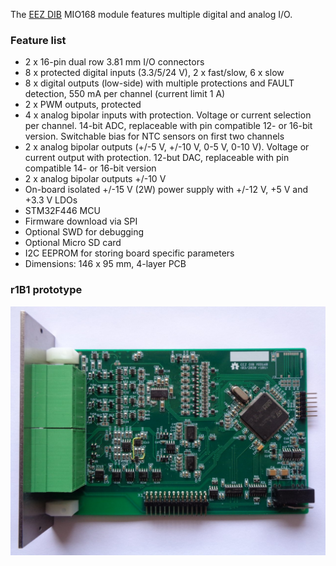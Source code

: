 The [EEZ DIB](https://github.com/eez-open/modular-psu) MIO168 module features multiple digital and analog I/O.

### Feature list

* 2 x 16-pin dual row 3.81 mm I/O connectors
* 8 x protected digital inputs (3.3/5/24 V), 2 x fast/slow, 6 x slow
* 8 x digital outputs (low-side) with multiple protections and FAULT detection, 550 mA per channel (current limit 1 A)
* 2 x PWM outputs, protected
* 4 x analog bipolar inputs with protection. Voltage or current selection per channel. 14-bit ADC, replaceable with pin compatible 12- or 16-bit version. Switchable bias for NTC sensors on first two channels
* 2 x analog bipolar outputs (+/-5 V, +/-10 V, 0-5 V, 0-10 V). Voltage or current output with protection. 12-but DAC, replaceable with pin compatible 14- or 16-bit version
* 2 x analog bipolar outputs +/-10 V
* On-board isolated +/-15 V (2W) power supply with +/-12 V, +5 V and +3.3 V LDOs
* STM32F446 MCU
* Firmware download via SPI
* Optional SWD for debugging
* Optional Micro SD card
* I2C EEPROM for storing board specific parameters
* Dimensions: 146 x 95 mm, 4-layer PCB

### r1B1 prototype

![prototype](Images/MIO168_prototype_r1B1.JPG)